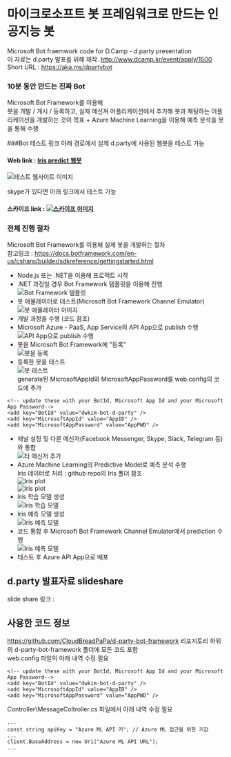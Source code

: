 # 마이크로소프트 봇 프레임워크로 만드는 인공지능 봇
Microsoft Bot fraemwork code for D.Camp - d.party presentation  
이 자료는 d.party 발표를 위해 제작. http://www.dcamp.kr/event/apply/1500  
Short URL : https://aka.ms/dpartybot  

### 10분 동안 만드는 진짜 Bot
Microsoft Bot Framework를 이용해  
봇을 개발 / 게시 / 등록하고, 실제 메신져 어플리케이션에서 추가해 봇과 채팅하는 어플리케이션을 개발하는 것이 목표 + Azure Machine Learning을 이용해 예측 분석을 봇을 통해 수행  

###Bot 테스트 링크
아래 경로에서 실제 d.party에 사용된 웹봇을 테스트 가능  
#### Web link : [Iris predict 웹봇](http://dw-d-party-bot.azurewebsites.net/)  
![테스트 웹사이트 이미지](image/01.png)  

skype가 있다면 아래 링크에서 테스트 가능  
#### 스카이프 link : [![스카이프 이미지](https://dev.botframework.com/Client/Images/Add-To-Skype-Buttons.png)](https://join.skype.com/bot/ca7f502d-335b-4891-9343-674e42d812b6)  

### 전체 진행 절차
Microsoft Bot Framework를 이용해 실제 봇을 개발하는 절차  
참고링크 : https://docs.botframework.com/en-us/csharp/builder/sdkreference/gettingstarted.html  
- Node.js 또는 .NET을 이용해 프로젝트 시작  
- .NET 과정일 경우 Bot Framework 템플릿을 이용해 진행  
![Bot Framework 템플릿](image/03.png)  
- 봇 에뮬레이터로 테스트(Microsoft Bot Framework Channel Emulator)  
![봇 에뮬레이터 이미지](https://docs.botframework.com/en-us/images/connector/connector-getstarted-test-conversation-emulator.png)  
- 개발 과정을 수행 (코드 참조)  
- Microsoft Azure - PaaS, App Service의 API App으로 publish 수행  
![API App으로 publish 수행](image/04.png)  
- 봇을 Microsoft Bot Framework에 "등록"  
![봇을 등록](image/05.png)  
- 등록한 봇을 테스트  
![봇 테스트](image/06.png)  
generate된 MicrosoftAppId와 MicrosoftAppPassword를 web.config의 코드에 추가  
```
<!-- update these with your BotId, Microsoft App Id and your Microsoft App Password-->  
<add key="BotId" value="dwkim-bot-d-party" />  
<add key="MicrosoftAppId" value="AppID" />  
<add key="MicrosoftAppPassword" value="AppPWD" />  
```
- 채널 설정 및 다른 메신저(Facebook Messenger, Skype, Slack, Telegram 등)와 통합  
![타 메신저 추가](image/07.png)  
- Azure Machine Learning의 Predictive Model로 예측 분석 수행  
Iris 데이터로 처리 : github repo의 Iris 폴더 참조  
![Iris plot](image/11.png)  
![Iris plot](image/12.png)  
- Iris 학습 모델 생성  
![Iris 학습 모델](image/08.png)  
- Iris 예측 모델 생성  
![Iris 예측 모델](image/09.png)  
- 코드 통합 후 Microsoft Bot Framework Channel Emulator에서 prediction 수행  
![Iris 예측 모델](image/10.png)  
- 테스트 후 Azure API App으로 배포  

## d.party 발표자료 slideshare  
slide share 링크 :  

## 사용한 코드 정보
https://github.com/CloudBreadPaPa/d-party-bot-framework 리포지토리 하위의 d-party-bot-framework 폴더에 모든 코드 포함  
web.config 파일의 아래 내역 수정 필요  
```
<!-- update these with your BotId, Microsoft App Id and your Microsoft App Password-->
<add key="BotId" value="dwkim-bot-d-party" />
<add key="MicrosoftAppId" value="AppID" />
<add key="MicrosoftAppPassword" value="AppPWD" />
```
Controller\MessageColtroller.cs 파일에서 아래 내역 수정 필요  
```
...
const string apiKey = "Azure ML API 키"; // Azure ML 접근을 위한 키값  
...
client.BaseAddress = new Uri("Azure ML API URL");  
...
```
